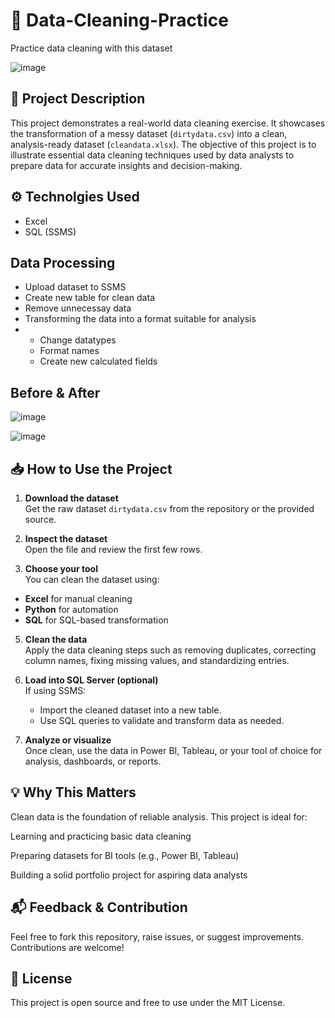 # 🧹 Data-Cleaning-Practice
Practice data cleaning with this dataset

![image](https://github.com/user-attachments/assets/f0c7d324-9120-4ea3-86c1-3bff4e3c86ce)


## 📁 Project Description
This project demonstrates a real-world data cleaning exercise. It showcases the transformation of a messy dataset (`dirtydata.csv`) into a clean, analysis-ready dataset (`cleandata.xlsx`). The objective of this project is to illustrate essential data cleaning techniques used by data analysts to prepare data for accurate insights and decision-making.

##  ⚙️ Technolgies Used
* Excel
* SQL (SSMS)

## Data Processing
* Upload dataset to SSMS
* Create new table for clean data
* Remove unnecessay data
* Transforming the data into a format suitable for analysis
* * Change datatypes
  * Format names
  * Create new calculated fields
 

## Before & After

![image](https://github.com/user-attachments/assets/a49c5663-58cd-4727-887e-2533b00e0d49)

![image](https://github.com/user-attachments/assets/626460f3-a0dc-458e-ad59-90594d770292)


## 📥 How to Use the Project

1. **Download the dataset**  
   Get the raw dataset `dirtydata.csv` from the repository or the provided source.

2. **Inspect the dataset**  
   Open the file and review the first few rows.

3.  **Choose your tool**  
   You can clean the dataset using:
   - **Excel** for manual cleaning
   - **Python** for automation
   - **SQL** for SQL-based transformation

5. **Clean the data**  
   Apply the data cleaning steps such as removing duplicates, correcting column names, fixing missing values, and standardizing entries.

6. **Load into SQL Server (optional)**  
   If using SSMS:
   - Import the cleaned dataset into a new table.
   - Use SQL queries to validate and transform data as needed.

7. **Analyze or visualize**  
   Once clean, use the data in Power BI, Tableau, or your tool of choice for analysis, dashboards, or reports.

## 💡 Why This Matters
Clean data is the foundation of reliable analysis. This project is ideal for:

Learning and practicing basic data cleaning

Preparing datasets for BI tools (e.g., Power BI, Tableau)

Building a solid portfolio project for aspiring data analysts

## 📬 Feedback & Contribution
Feel free to fork this repository, raise issues, or suggest improvements. Contributions are welcome!

## 📜 License
This project is open source and free to use under the MIT License.
